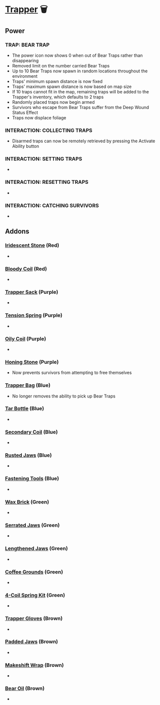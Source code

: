 # [Trapper](<https://deadbydaylight.wiki.gg/wiki/Evan_MacMillan>) 🗑️

## Power

### TRAP: BEAR TRAP

- The power icon now shows 0 when out of Bear Traps rather than disappearing
- Removed limit on the number carried Bear Traps
- Up to 10 Bear Traps now spawn in random locations throughout the environment
- Traps' minimum spawn distance is now fixed
- Traps' maximum spawn distance is now based on map size
- If 10 traps cannot fit in the map, remaining traps will be added to the Trapper's inventory, which defaults to 2 traps
- Randomly placed traps now begin armed
- Survivors who escape from Bear Traps suffer from the Deep Wound Status Effect
- Traps now displace foliage


### INTERACTION: COLLECTING TRAPS

- Disarmed traps can now be remotely retrieved by pressing the Activate Ability button


### INTERACTION: SETTING TRAPS

-


### INTERACTION: RESETTING TRAPS

-


### INTERACTION: CATCHING SURVIVORS

-


## Addons

### [Iridescent Stone](<https://deadbydaylight.wiki.gg/wiki/Iridescent_Stone>) (Red)

-


### [Bloody Coil](<https://deadbydaylight.wiki.gg/wiki/Bloody_Coil>) (Red)

-


### [Trapper Sack](<https://deadbydaylight.wiki.gg/wiki/Trapper_Sack>) (Purple)

-


### [Tension Spring](<https://deadbydaylight.wiki.gg/wiki/Tension_Spring>) (Purple)

-


### [Oily Coil](<https://deadbydaylight.wiki.gg/wiki/Oily_Coil>) (Purple)

-


### [Honing Stone](<https://deadbydaylight.wiki.gg/wiki/Honing_Stone>) (Purple)

- Now prevents survivors from attempting to free themselves


### [Trapper Bag](<https://deadbydaylight.wiki.gg/wiki/Trapper_Bag>) (Blue)

- No longer removes the ability to pick up Bear Traps


### [Tar Bottle](<https://deadbydaylight.wiki.gg/wiki/Tar_Bottle>) (Blue)

-


### [Secondary Coil](<https://deadbydaylight.wiki.gg/wiki/Secondary_Coil>) (Blue)

-


### [Rusted Jaws](<https://deadbydaylight.wiki.gg/wiki/Rusted_Jaws>) (Blue)

-


### [Fastening Tools](<https://deadbydaylight.wiki.gg/wiki/Fastening_Tools>) (Blue)

-


### [Wax Brick](<https://deadbydaylight.wiki.gg/wiki/Wax_Brick>) (Green)

-


### [Serrated Jaws](<https://deadbydaylight.wiki.gg/wiki/Serrated_Jaws>) (Green)

-


### [Lengthened Jaws](<https://deadbydaylight.wiki.gg/wiki/Lengthened_Jaws>) (Green)

- <!-- Now basekit, needs rework -->


### [Coffee Grounds](<https://deadbydaylight.wiki.gg/wiki/Coffee_Grounds>) (Green)

-


### [4-Coil Spring Kit](<https://deadbydaylight.wiki.gg/wiki/4-Coil_Spring_Kit>) (Green)

-


### [Trapper Gloves](<https://deadbydaylight.wiki.gg/wiki/Trapper_Gloves>) (Brown)

-


### [Padded Jaws](<https://deadbydaylight.wiki.gg/wiki/Padded_Jaws>) (Brown)

-


### [Makeshift Wrap](<https://deadbydaylight.wiki.gg/wiki/Makeshift_Wrap>) (Brown)

-


### [Bear Oil](<https://deadbydaylight.wiki.gg/wiki/Bear_Oil>) (Brown)

-
